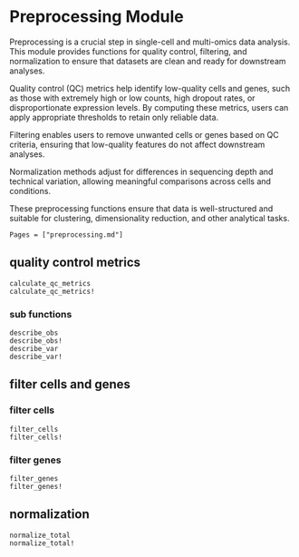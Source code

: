 # Preprocessing Module

Preprocessing is a crucial step in single-cell and multi-omics data analysis. This module provides functions for quality control, filtering, and normalization to ensure that datasets are clean and ready for downstream analyses.

Quality control (QC) metrics help identify low-quality cells and genes, such as those with extremely high or low counts, high dropout rates, or disproportionate expression levels. By computing these metrics, users can apply appropriate thresholds to retain only reliable data.

Filtering enables users to remove unwanted cells or genes based on QC criteria, ensuring that low-quality features do not affect downstream analyses.

Normalization methods adjust for differences in sequencing depth and technical variation, allowing meaningful comparisons across cells and conditions.

These preprocessing functions ensure that data is well-structured and suitable for clustering, dimensionality reduction, and other analytical tasks.

```@index
Pages = ["preprocessing.md"]
```

## quality control metrics

```@docs
calculate_qc_metrics
calculate_qc_metrics!
```

### sub functions

```@docs
describe_obs
describe_obs!
describe_var
describe_var!
```

## filter cells and genes

### filter cells

```@docs
filter_cells
filter_cells!
```

### filter genes

```@docs
filter_genes
filter_genes!
```

## normalization

```@docs
normalize_total
normalize_total!
```

